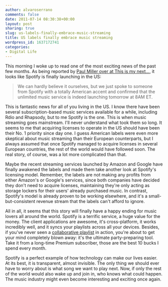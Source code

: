 ```yaml
---
author: alvaroserrano
comments: false
date: 2011-07-14 08:30:38+00:00
layout: post
sharing: true
slug: us-labels-finally-embrace-music-streaming
title: US labels finally embrace music streaming
wordpress_id: 1637172741
categories:
- Digital Life
---
```


This morning I woke up to read one of the most exciting news of the past few months. As being reported by [Paul Miller over at This is my next...](http://thisismynext.com/2011/07/13/spotify-launching-8am-tomorrow-open-pre-registered-users/), it looks like Spotify is finally launching in the US:


<blockquote>We can hardly believe it ourselves, but we just spoke to someone from Spotify with a totally American accent and confirmed that the unlimited music service is indeed launching tomorrow at 8AM ET.</blockquote>


This is fantastic news for all of you living in the US. I know there have been several subscription-based music services available for a while, including Rdio and Rhapsody, but to me Spotify is the one. This is when music streaming goes mainstream. I'll never understand what took them so long. It seems to me that acquiring licenses to operate in the US should have been their No. 1 priority since day one. I guess American labels were even more skeptical about music streaming than their European counterparts, but I always assumed that once Spotify managed to acquire licenses in several European countries, the rest of the world would have followed soon. The real story, of course, was a lot more complicated than that.

Maybe the recent streaming services launched by Amazon and Google have finally awakened the labels and made them take another look at Spotify's licensing model. Remember, the labels are not making any profits from either Amazon's or Google's services, since both companies have decided they don't need to acquire licenses, maintaining they're only acting as storage lockers for their users' already purchased music. In contrast, Spotify's model is already proven to be working elsewhere, and it's a small-but-consistent revenue stream that the labels can't afford to ignore.

All in all, it seems that this story will finally have a happy ending for music lovers all around the world. Spotify is a terrific service, a huge value for the money. The client applications are awesome, it's cross-platform, it works incredibly well, and it syncs your playlists across all your devices. Besides, if you've never seen a [collaborative playlist](http://www.spotify.com/uk/blog/archives/2008/01/30/collaborative-playlists/) in action, you're about to get your mind completely blown away: it's the ultimate party-preparing tool. Take it from a long-time Premium subscriber, those are the best 10 bucks I spend every month.

Spotify is a perfect example of how technology can make our lives easier. At its best, it is transparent, almost invisible. The only thing we should ever have to worry about is what song we want to play next. Now, if only the rest of the world would also wake up and join in, who knows what could happen. The music industry might even become interesting and exciting once again.
